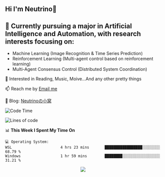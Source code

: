 ## Hi I'm Neutrino👋

## 🔭 Currently pursuing a major in Artificial Intelligence and Automation, with research interests focusing on:
- Machine Learning (Image Recognition & Time Series Prediction)
- Reinforcement Learning (Multi-agent control based on reinforcement learning)
- Multi-Agent Consensus Control (Distributed System Coordination)

💫 Interested in Reading, Music, Moive...And any other pretty things

📫 Reach me by [Email me](mailto:neutrin1zzz@gmail.com)

💬 Blog: [Neutrinoの小窝](https://neutrino.top/)

<!--START_SECTION:waka-->
![Code Time](http://img.shields.io/badge/Code%20Time-426%20hrs%2019%20mins-blue)

![Lines of code](https://img.shields.io/badge/From%20Hello%20World%20I%27ve%20Written-655.0%20thousand%20lines%20of%20code-blue)

📊 **This Week I Spent My Time On** 

```text
💻 Operating System: 
WSL                      4 hrs 23 mins       █████████████████░░░░░░░░   68.79 % 
Windows                  1 hr 59 mins        ████████░░░░░░░░░░░░░░░░░   31.21 % 
```


<!--END_SECTION:waka-->

<div align="center">
<img align="center" src="https://skillicons.dev/icons?i=c,cpp,py&theme=dark" />
  
<!--
**Neutrin1/Neutrin1** is a ✨ _special_ ✨ repository because its `README.md` (this file) appears on your GitHub profile.

![header](https://capsule-render.vercel.app/api?type=venom&color=auto&height=100&section=header&text=Wish%20u%20have%20a%20nice%20day&fontSize=30&theme=tokyonight)
